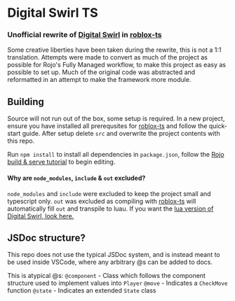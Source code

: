 # Digital Swirl TS
### Unofficial rewrite of [Digital Swirl](https://github.com/SonicOnset/DigitalSwirl-Client) in [roblox-ts](https://roblox-ts.com)
Some creative liberties have been taken during the rewrite, this is not a 1:1 translation. Attempts were made to convert as much of the project as possible for Rojo's Fully Managed workflow, to make this project as easy as possible to set up. Much of the original code was abstracted and reformatted in an attempt to make the framework more module.

## Building
Source will not run out of the box, some setup is required.
In a new project, ensure you have installed all prerequsites for [roblox-ts](https://roblox-ts.com/docs/quick-start) and follow the quick-start guide. After setup delete `src` and overwrite the project contents with this repo.

Run `npm install` to install all dependencies in `package.json`, follow the [Rojo build & serve tutorial](https://rojo.space/docs/v7/getting-started/new-game/#building-your-place) to begin editing.

#### Why are `node_modules`, `include` & `out` excluded?
`node_modules` and `include` were excluded to keep the project small and typescript only. `out` was excluded as compiling with [roblox-ts](https://roblox-ts.com/docs/usage) will automatically fill `out` and transpile to luau. If you want the [lua version of Digital Swirl, look here.](https://github.com/SonicOnset/DigitalSwirl-Client)

## JSDoc structure?
This repo does not use the typical JSDoc system, and is instead meant to be used inside VSCode, where any arbitrary @s can be added to docs.

This is atypical @s:
`@component` - Class which follows the component structure used to implement values into `Player`
`@move` - Indicates a `CheckMove` function
`@state` - Indicates an extended `State` class
